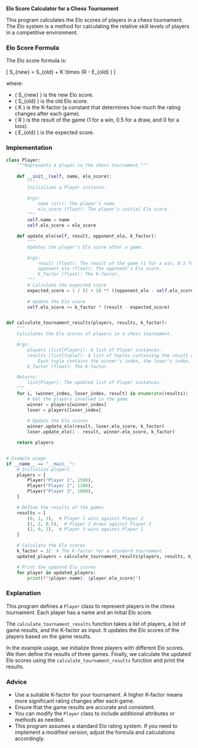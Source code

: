 **Elo Score Calculator for a Chess Tournament**

This program calculates the Elo scores of players in a chess tournament. The Elo system is a method for calculating the relative skill levels of players in a competitive environment.

### **Elo Score Formula**

The Elo score formula is:

\[ S_{new} = S_{old} + K \times (R - E_{old} ) \]

where:
- \( S_{new} \) is the new Elo score.
- \( S_{old} \) is the old Elo score.
- \( K \) is the K-factor (a constant that determines how much the rating changes after each game).
- \( R \) is the result of the game (1 for a win, 0.5 for a draw, and 0 for a loss).
- \( E_{old} \) is the expected score.

### **Implementation**

```python
class Player:
    """Represents a player in the chess tournament."""
    
    def __init__(self, name, elo_score):
        """
        Initializes a Player instance.

        Args:
            name (str): The player's name.
            elo_score (float): The player's initial Elo score.
        """
        self.name = name
        self.elo_score = elo_score

    def update_elo(self, result, opponent_elo, k_factor):
        """
        Updates the player's Elo score after a game.

        Args:
            result (float): The result of the game (1 for a win, 0.5 for a draw, and 0 for a loss).
            opponent_elo (float): The opponent's Elo score.
            k_factor (float): The K-factor.
        """
        # Calculate the expected score
        expected_score = 1 / (1 + 10 ** ((opponent_elo - self.elo_score) / 400))
        
        # Update the Elo score
        self.elo_score += k_factor * (result - expected_score)


def calculate_tournament_results(players, results, k_factor):
    """
    Calculates the Elo scores of players in a chess tournament.

    Args:
        players (list[Player]): A list of Player instances.
        results (list[tuple]): A list of tuples containing the result of each game.
            Each tuple contains the winner's index, the loser's index, and the result (1 for a win, 0.5 for a draw, and 0 for a loss).
        k_factor (float): The K-factor.

    Returns:
        list[Player]: The updated list of Player instances.
    """
    for i, (winner_index, loser_index, result) in enumerate(results):
        # Get the players involved in the game
        winner = players[winner_index]
        loser = players[loser_index]
        
        # Update the Elo scores
        winner.update_elo(result, loser.elo_score, k_factor)
        loser.update_elo(1 - result, winner.elo_score, k_factor)

    return players


# Example usage
if __name__ == "__main__":
    # Initialize players
    players = [
        Player("Player 1", 1500),
        Player("Player 2", 1200),
        Player("Player 3", 1800),
    ]

    # Define the results of the games
    results = [
        (0, 1, 1),  # Player 1 wins against Player 2
        (1, 2, 0.5),  # Player 2 draws against Player 3
        (2, 0, 1),  # Player 3 wins against Player 1
    ]

    # Calculate the Elo scores
    k_factor = 32  # The K-factor for a standard tournament
    updated_players = calculate_tournament_results(players, results, k_factor)

    # Print the updated Elo scores
    for player in updated_players:
        print(f"{player.name}: {player.elo_score}")
```

### **Explanation**

This program defines a `Player` class to represent players in the chess tournament. Each player has a name and an initial Elo score.

The `calculate_tournament_results` function takes a list of players, a list of game results, and the K-factor as input. It updates the Elo scores of the players based on the game results.

In the example usage, we initialize three players with different Elo scores. We then define the results of three games. Finally, we calculate the updated Elo scores using the `calculate_tournament_results` function and print the results.

### **Advice**

- Use a suitable K-factor for your tournament. A higher K-factor means more significant rating changes after each game.
- Ensure that the game results are accurate and consistent.
- You can modify the `Player` class to include additional attributes or methods as needed.
- This program assumes a standard Elo rating system. If you need to implement a modified version, adjust the formula and calculations accordingly.
